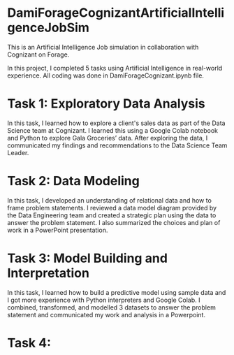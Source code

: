 # DamiForageCognizantArtificialIntelligenceJobSim

This is an Artificial Intelligence Job simulation in collaboration with Cognizant on Forage. 

In this project, I completed 5 tasks using Artificial Intelligence in real-world experience. 
All coding was done in DamiForageCognizant.ipynb file. 


<h1> Task 1: Exploratory Data Analysis </h1>
In this task, I learned how to explore a client's sales data as part of the Data Science team at Cognizant. I learned this using a Google Colab notebook and Python to explore Gala Groceries’ data. After exploring the data, I communicated my findings and recommendations to the Data Science Team Leader. 

<h1> Task 2: Data Modeling </h1>
In this task, I developed an understanding of relational data and how to frame problem statements. I reviewed a data model diagram provided by the Data Engineering team and created a strategic plan using the data to answer the problem statement. I also summarized the choices and plan of work in a PowerPoint presentation. 

<h1> Task 3: Model Building and Interpretation </h1>
In this task, I learned how to build a predictive model using sample data and I got more experience with Python interpreters and Google Colab. I combined, transformed, and modelled 3 datasets to answer the problem statement and communicated my work and analysis in a Powerpoint. 

<h1>Task 4: </h1>

 
